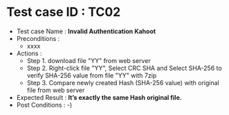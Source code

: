 # Test case ID : TC02
* Test case Name : **Invalid Authentication Kahoot**
* Preconditions : 
  * xxxx
* Actions : 
  * Step 1. download file "YY" from web server
  * Step 2. Right-click file "YY", Select CRC SHA and Select SHA-256 to verify SHA-256 value from file "YY" with 7zip
  * Step 3. Compare newly created Hash (SHA-256 value) with original file from web server
* Expected Result : **It’s exactly the same Hash original file.** 
* Post Conditions : -)
  
